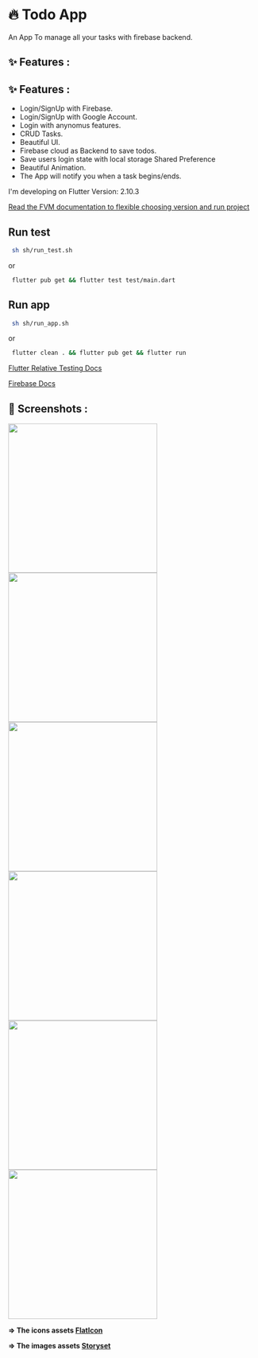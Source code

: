 # 🔥 Todo App

An App To manage all your tasks with firebase backend.

## ✨ Features :


## ✨ Features :
- Login/SignUp with Firebase.
- Login/SignUp with Google Account.
- Login with anynomus features.
- CRUD Tasks.
- Beautiful UI.
- Firebase cloud as Backend to save todos.
- Save users login state with local storage Shared Preference
- Beautiful Animation.
- The App will notify you when a task begins/ends.

I'm developing on Flutter Version: 2.10.3

[Read the FVM documentation to flexible choosing version and run project](https://fvm.app)


## Run test

```bash
 sh sh/run_test.sh
```

or

```bash
 flutter pub get && flutter test test/main.dart
```
## Run app

```bash
 sh sh/run_app.sh
```

or

```bash
 flutter clean . && flutter pub get && flutter run
```
[Flutter Relative Testing Docs](https://docs.flutter.dev/testing)


[Firebase Docs](https://firebase.flutter.dev/docs/overview/)
## 📸 Screenshots :

<img src="assets/onboarding.png" width="300"> <img src="assets/welcome.png" width="300"> <img src="assets/login.png" width="300"> <img src="assets/homepage.png" width="300">
<img src="assets/addtask.png" width="300"> <img src="assets/settings.png" width="300">



**=> The icons assets [FlatIcon](https://www.flaticon.com/)**

**=> The images assets [Storyset](https://storyset.com/)**